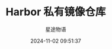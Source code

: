---
title: Harbor 私有镜像仓库
date: 2024-11-02 09:51:37
permalink: /pages/docker14/
categories:
  - 运维
  - Docker
tags:
  - Docker
author: 星途物语
---